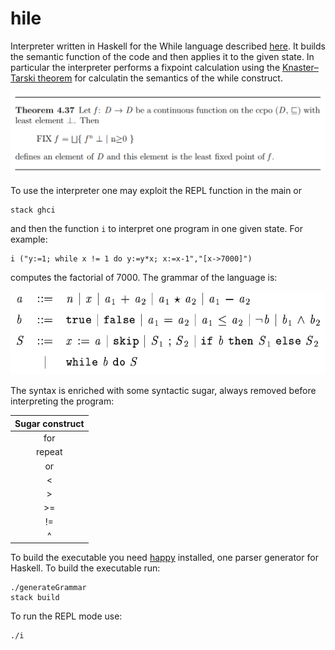 # hile

Interpreter written in Haskell for the While language described [here](http://www.cs.kun.nl/~hubbers/courses/sc_1718/materiaal/wiley.pdf). It builds the semantic function of the code and then applies it to the given state. In particular the interpreter performs a fixpoint calculation using the [Knaster–Tarski theorem](https://en.wikipedia.org/wiki/Knaster%E2%80%93Tarski_theorem) for calculatin the semantics of the while construct.

![alt text](kt-theorem.png "Logo Title Text 1")

To use the interpreter one may exploit the REPL function in the main or

```
stack ghci
```

and then the function `i` to interpret one program in one given state. For example:

```
i ("y:=1; while x != 1 do y:=y*x; x:=x-1","[x->7000]")
```

computes the factorial of 7000. The grammar of the language is: 

![alt text](grammar.png "Logo Title Text 1")

The syntax is enriched with some syntactic sugar, always removed before interpreting the program:

| Sugar construct       |
| :-------------: |
| for       | 
| repeat      | 
| or | 
| < |
| > |
| >= |
| != |
| ^ |

To build the executable you need [happy](https://www.haskell.org/happy/) installed, one parser generator for Haskell. To build the executable run:

```
./generateGrammar
stack build
```

To run the REPL mode use:

```
./i
```